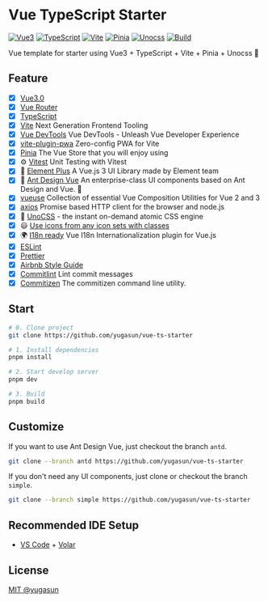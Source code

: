 # Vue TypeScript Starter

[![Vue3](https://img.shields.io/badge/Framework-Vue3-42b883)](https://vuejs.org/)
[![TypeScript](https://img.shields.io/badge/Language-TypeScript-blue)](https://www.typescriptlang.org/)
[![Vite](https://img.shields.io/badge/Develop-Vite-747bff)](https://vitejs.dev)
[![Pinia](https://img.shields.io/badge/Store-Pinia-f7d336)](https://pinia.vuejs.org)
[![Unocss](https://img.shields.io/badge/CSS-Unocss-858585)](https://uno.antfu.me/)
[![Build](https://github.com/yugasun/vue-template/actions/workflows/deploy.yml/badge.svg?branch=main)](https://github.com/yugasun/vue-template/actions/workflows/deploy.yml)

Vue template for starter using Vue3 + TypeScript + Vite + Pinia + Unocss 🚀

## Feature

-   [x] [Vue3.0](https://vuejs.org/)
-   [x] [Vue Router](https://github.com/vuejs/router)
-   [x] [TypeScript](https://www.typescriptlang.org/)
-   [x] [Vite](https://vitejs.dev/) Next Generation Frontend Tooling
-   [x] [Vue DevTools](https://devtools-next.vuejs.org) Vue DevTools - Unleash Vue Developer Experience
-   [x] [vite-plugin-pwa](https://github.com/antfu/vite-plugin-pwa) Zero-config PWA for Vite
-   [x] [Pinia](https://pinia.vuejs.org/) The Vue Store that you will enjoy using
-   [x] ⚙️ [Vitest](https://github.com/vitest-dev/vitest) Unit Testing with Vitest
-   [x] 🎉 [Element Plus](https://github.com/element-plus/element-plus) A Vue.js 3 UI Library made by Element team
-   [x] 🌈 [Ant Design Vue](https://github.com/vueComponent/ant-design-vue) An enterprise-class UI components based on Ant Design and Vue. 🐜
-   [x] [vueuse](https://github.com/vueuse/vueuse) Collection of essential Vue Composition Utilities for Vue 2 and 3
-   [x] [axios](https://github.com/axios/axios) Promise based HTTP client for the browser and node.js
-   [x] 🎨 [UnoCSS](https://github.com/antfu/unocss) - the instant on-demand atomic CSS engine
-   [x] 😃 [Use icons from any icon sets with classes](https://github.com/antfu/unocss/tree/main/packages/preset-icons)
-   [x] 🌍 [I18n ready](https://vue-i18n.intlify.dev/) Vue I18n Internationalization plugin for Vue.js
-   [x] [ESLint](https://eslint.org/)
-   [x] [Prettier](https://prettier.io/)
-   [x] [Airbnb Style Guide](https://github.com/airbnb/javascript)
-   [x] [Commitlint](https://github.com/conventional-changelog/commitlint) Lint commit messages
-   [x] [Commitizen](https://github.com/commitizen/cz-cli) The commitizen command line utility.

## Start

```bash
# 0. Clone project
git clone https://github.com/yugasun/vue-ts-starter

# 1. Install dependencies
pnpm install

# 2. Start develop server
pnpm dev

# 3. Build
pnpm build
```

## Customize

If you want to use Ant Design Vue, just checkout the branch `antd`.

```bash
git clone --branch antd https://github.com/yugasun/vue-ts-starter
```

If you don't need any UI components, just clone or checkout the branch `simple`.

```bash
git clone --branch simple https://github.com/yugasun/vue-ts-starter
```

## Recommended IDE Setup

-   [VS Code](https://code.visualstudio.com/) + [Volar](https://marketplace.visualstudio.com/items?itemName=Vue.volar)

## License

[MIT @yugasun](./LICENSE)
